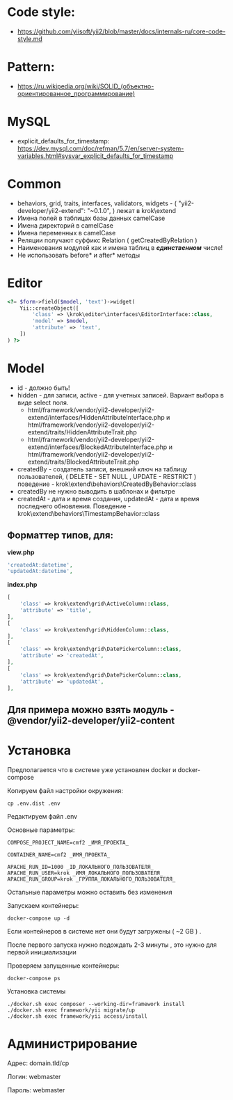 Code style:
===========
* https://github.com/yiisoft/yii2/blob/master/docs/internals-ru/core-code-style.md

Pattern:
========
* https://ru.wikipedia.org/wiki/SOLID_(объектно-ориентированное_программирование)

MySQL
=====
* explicit_defaults_for_timestamp: https://dev.mysql.com/doc/refman/5.7/en/server-system-variables.html#sysvar_explicit_defaults_for_timestamp

Common
======
* behaviors, grid, traits, interfaces, validators, widgets - ( "yii2-developer/yii2-extend": "~0.1.0", ) лежат в krok\extend
* Имена полей в таблицах базы данных camelCase
* Имена директорий в camelCase
* Имена переменных в camelCase
* Реляции получают суффикс Relation ( getCreatedByRelation )
* Наименования модулей как и имена таблиц в ***единственном*** числе!
* Не использовать before* и after* методы

Editor
======
```php
<?= $form->field($model, 'text')->widget(
    Yii::createObject([
        'class' => \krok\editor\interfaces\EditorInterface::class,
        'model' => $model,
        'attribute' => 'text',
    ])
) ?>
```

Model
=====
* id - должно быть!
* hidden - для записи, active - для учетных записей. Вариант выбора в виде select поля.
    * html/framework/vendor/yii2-developer/yii2-extend/interfaces/HiddenAttributeInterface.php и html/framework/vendor/yii2-developer/yii2-extend/traits/HiddenAttributeTrait.php
    * html/framework/vendor/yii2-developer/yii2-extend/interfaces/BlockedAttributeInterface.php и html/framework/vendor/yii2-developer/yii2-extend/traits/BlockedAttributeTrait.php
* createdBy - создатель записи, внешний ключ на таблицу пользователей, ( DELETE - SET NULL , UPDATE - RESTRICT ) поведение - krok\extend\behaviors\CreatedByBehavior::class 
* createdBy не нужно выводить в шаблонах и фильтре
* createdAt - дата и время создания, updatedAt - дата и время последнего обновления. Поведение - krok\extend\behaviors\TimestampBehavior::class 

Форматтер типов, для:
--------------------

**view.php**

```php
'createdAt:datetime',
'updatedAt:datetime',
```

**index.php**

```php
[
    'class' => krok\extend\grid\ActiveColumn::class,
    'attribute' => 'title',
],
[
    'class' => krok\extend\grid\HiddenColumn::class,
],
[
    'class' => krok\extend\grid\DatePickerColumn::class,
    'attribute' => 'createdAt',
],
[
    'class' => krok\extend\grid\DatePickerColumn::class,
    'attribute' => 'updatedAt',
],
```

Для примера можно взять модуль - @vendor/yii2-developer/yii2-content
--------------------------------------------------------------------

Установка
=========

Предполагается что в системе уже установлен docker и docker-compose

Копируем файл настройки окружения:

```
cp .env.dist .env
```

Редактируем файл .env

Основные параметры:

```
COMPOSE_PROJECT_NAME=cmf2 _ИМЯ_ПРОЕКТА_

CONTAINER_NAME=cmf2 _ИМЯ_ПРОЕКТА_

APACHE_RUN_ID=1000 _ID_ЛОКАЛЬНОГО_ПОЛЬЗОВАТЕЛЯ_
APACHE_RUN_USER=krok _ИМЯ_ЛОКАЛЬНОГО_ПОЛЬЗОВАТЕЛЯ_
APACHE_RUN_GROUP=krok _ГРУППА_ЛОКАЛЬНОГО_ПОЛЬЗОВАТЕЛЯ_
```

Остальные параметры можно оставить без изменения

Запускаем контейнеры:

```
docker-compose up -d
```

Если контейнеров в системе нет они будут загружены ( ~2 GB ) .

После первого запуска нужно подождать 2-3 минуты , это нужно для первой инициализации

Проверяем запущенные контейнеры:

```
docker-compose ps
```

Установка системы

```
./docker.sh exec composer --working-dir=framework install
./docker.sh exec framework/yii migrate/up
./docker.sh exec framework/yii access/install
```

Администрирование
=================

Адрес: domain.tld/cp

Логин: webmaster

Пароль: webmaster
